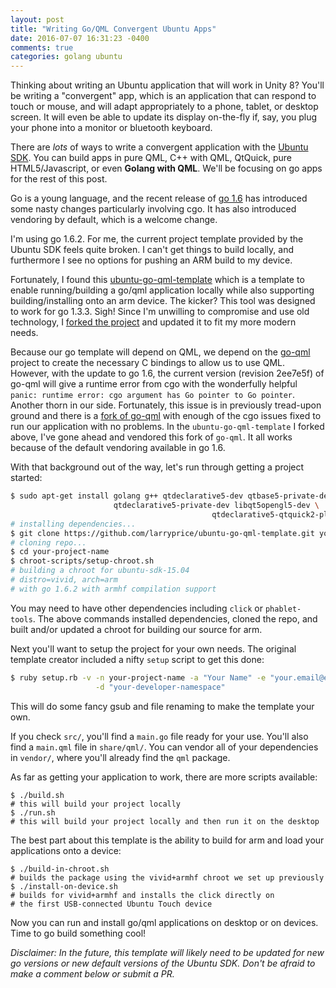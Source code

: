 ```yaml
---
layout: post
title: "Writing Go/QML Convergent Ubuntu Apps"
date: 2016-07-07 16:31:23 -0400
comments: true
categories: golang ubuntu
---
```


Thinking about writing an Ubuntu application that will work in Unity 8? You'll be writing a "convergent" app, which is an application that can respond to touch or mouse, and will adapt appropriately to a phone, tablet, or desktop screen. It will even be able to update its display on-the-fly if, say, you plug your phone into a monitor or bluetooth keyboard.

There are _lots_ of ways to write a convergent application with the [Ubuntu SDK](https://developer.ubuntu.com/en/phone/platform/sdk/). You can build apps in pure QML, C++ with QML, QtQuick, pure HTML5/Javascript, or even __Golang with QML__. We'll be focusing on go apps for the rest of this post.

Go is a young language, and the recent release of [go 1.6](https://blog.golang.org/go1.6) has introduced some nasty changes particularly involving cgo. It has also introduced vendoring by default, which is a welcome change.

I'm using go 1.6.2. For me, the current project template provided by the Ubuntu SDK feels quite broken. I can't get things to build locally, and furthermore I see no options for pushing an ARM build to my device.

Fortunately, I found this [ubuntu-go-qml-template](https://github.com/nikwen/ubuntu-go-qml-template) which is a template to enable running/building a go/qml application locally while also supporting building/installing onto an arm device. The kicker? This tool was designed to work for go 1.3.3. Sigh! Since I'm unwilling to compromise and use old technology, I [forked the project](https://github.com/larryprice/ubuntu-go-qml-template) and updated it to fit my more modern needs.

Because our go template will depend on QML, we depend on the [go-qml](https://github.com/go-qml/qml) project to create the necessary C bindings to allow us to use QML. However, with the update to go 1.6, the current version (revision 2ee7e5f) of go-qml will give a runtime error from cgo with the wonderfully helpful `panic: runtime error: cgo argument has Go pointer to Go pointer`. Another thorn in our side. Fortunately, this issue is in previously tread-upon ground and there is a [fork of go-qml](https://github.com/sjb/qml/tree/go1.6-port) with enough of the cgo issues fixed to run our application with no problems. In the `ubuntu-go-qml-template` I forked above, I've gone ahead and vendored this fork of `go-qml`. It all works because of the default vendoring available in go 1.6.

With that background out of the way, let's run through getting a project started:

``` bash
$ sudo apt-get install golang g++ qtdeclarative5-dev qtbase5-private-dev \
                       qtdeclarative5-private-dev libqt5opengl5-dev \
											 qtdeclarative5-qtquick2-plugin
# installing dependencies...
$ git clone https://github.com/larryprice/ubuntu-go-qml-template.git your-project-name
# cloning repo...
$ cd your-project-name
$ chroot-scripts/setup-chroot.sh
# building a chroot for ubuntu-sdk-15.04
# distro=vivid, arch=arm
# with go 1.6.2 with armhf compilation support
```

You may need to have other dependencies including `click` or `phablet-tools`. The above commands installed dependencies, cloned the repo, and built and/or updated a chroot for building our source for arm.

Next you'll want to setup the project for your own needs. The original template creator included a nifty `setup` script to get this done:

``` bash
$ ruby setup.rb -v -n your-project-name -a "Your Name" -e "your.email@example.com" \
                   -d "your-developer-namespace"
```

This will do some fancy gsub and file renaming to make the template your own.

If you check `src/`, you'll find a `main.go` file ready for your use. You'll also find a `main.qml` file in `share/qml/`. You can vendor all of your dependencies in `vendor/`, where you'll already find the `qml` package.

As far as getting your application to work, there are more scripts available:

```
$ ./build.sh
# this will build your project locally
$ ./run.sh
# this will build your project locally and then run it on the desktop
```

The best part about this template is the ability to build for arm and load your applications onto a device:

```
$ ./build-in-chroot.sh
# builds the package using the vivid+armhf chroot we set up previously
$ ./install-on-device.sh
# builds for vivid+armhf and installs the click directly on
# the first USB-connected Ubuntu Touch device
```

Now you can run and install go/qml applications on desktop or on devices. Time to go build something cool!

_Disclaimer: In the future, this template will likely need to be updated for new go versions or new default versions of the Ubuntu SDK. Don't be afraid to make a comment below or submit a PR._
